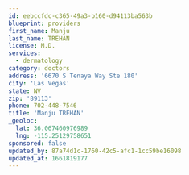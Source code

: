 ```yaml
---
id: eebccfdc-c365-49a3-b160-d94113ba563b
blueprint: providers
first_name: Manju
last_name: TREHAN
license: M.D.
services:
  - dermatology
category: doctors
address: '6670 S Tenaya Way Ste 180'
city: 'Las Vegas'
state: NV
zip: '89113'
phone: 702-448-7546
title: 'Manju TREHAN'
_geoloc:
  lat: 36.067460976989
  lng: -115.25129758651
sponsored: false
updated_by: 87a74d1c-1760-42c5-afc1-1cc59be16098
updated_at: 1661819177
---
```

